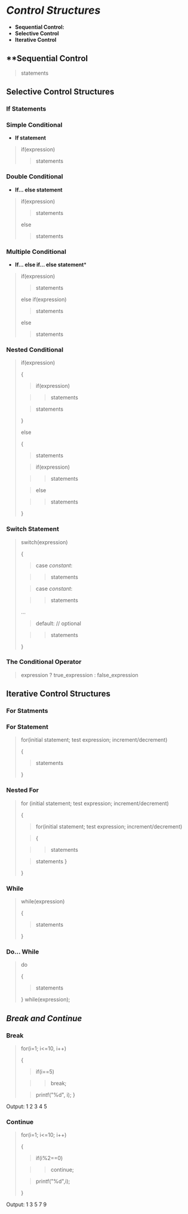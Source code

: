 # *Control Structures*
* **Sequential Control:** 
* **Selective Control**
* **Iterative Control**

## **Sequential Control
> 
> statements
>

## **Selective Control Structures**

### **If Statements**
### Simple Conditional
* **If statement**
> if(expression)
>
>>  statements

### Double Conditional
* **If... else statement**
> if(expression)
>
>> statements
>
> else
>
>> statements

### Multiple Conditional
* **If... else if... else statement***
> if(expression)
>
>> statements
>
> else if(expression)
>
>> statements
>
> else
>
>> statements

### Nested Conditional
> if(expression)
>
> {
>
>> if(expression)
>
>>> statements
>
>> statements
>
> }
>
> else
>
> {
>
>> statements
>
>> if(expression)
>
>>> statements
>
>> else
>
>>> statements
>
> }

### **Switch Statement**
> switch(expression)
>
> {
>
>> case *constant*:
>
>>> statements
>
>> case *constant*:
>
>>> statements
>
> ... 
>
>> default:         // optional
>
>>> statements
>
> }

### **The Conditional Operator**
> expression ? true_expression : false_expression

## **Iterative Control Structures**

### **For Statments**
### For Statement
> for(initial statement; test expression; increment/decrement)
>
> {
>> statements
>
> }
>

### Nested For
> for (initial statement; test expression; increment/decrement)
>
> {
>> for(initial statement; test expression; increment/decrement)
>
>> {
>
>>> statements
>
>> statements
>> }
>
> }

### While
> while(expression)
>
> {
>
>> statements
>
> }

### Do... While
> do
>
> {
>
>> statements
>
> }
> while(expression);

## *Break and Continue*
### Break
> for(i=1; i<=10, i++)
>
> {
>> if(i==5)
>
>>> break;
>
>> printf("%d", i);
> }

Output:
1 2 3 4 5

### Continue
> for(i=1; i<=10; i++)
>
> {
>> if(i%2==0)
>
>>> continue;
>
>>printf("%d",i);
>
> }

Output: 1 3 5 7 9

